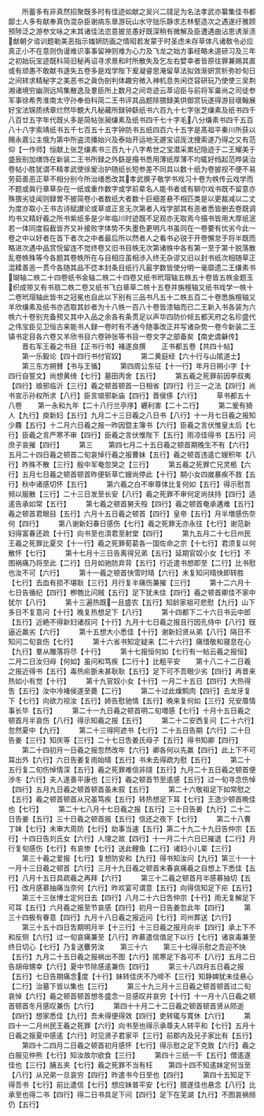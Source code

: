 <!-- { "loadSidebar": true } -->
　　所蓄多有非真然招聚既多时有佳迹如献之吴兴二牋足为名法孝武亦纂集佳书都鄙士人多有献奉真伪混杂臣谢病东臯游玩山水守拙乐静求志林壑造次之遇遂纡雅顾预陟泛之游参文咏之末其诸佳法恣意披览愚好既深稍有微解及臣遭遇曲沾恩诱渐渍猷朝夕谘训题勒美恶指示媸妍防画之情昭若发蒙于时圣虑未存草体凡诸敎令必应真正小不在意则伪谩难识事事留神则难为心力及飞龙之始方事经略未遑研习及三年之初始玩宝迹既科简旧秘再诏寻求景和时所散失及乞左右嬖幸者皆原往罪兼赐其直或有顽愚不敢献书遂失五卷多是戏学陛下爰凝睿思淹留草法拟效渐妍赏析弥妙旬日之间转求精秘字之美恶书之眞伪剖判体趣穷微入神机息务闲徔容研玩乃使使三吴荆湘诸境穷幽测远鸠集散逸及羣臣所上数月之间竒迹云萃诏臣与前将军巢尚之司徒参军事徐希秀淮南太守孙奉伯科简二王书评其品题除猥録美供御赏玩遂得游目瓌翰展好宝法锦质绣章烂然毕覩大凡秘藏所録钟繇纸书六百九十七字张芝缣素及纸书四千八百廿五字年代既乆多是简帖张昶缣素及纸书四千七十字毛八分缣素书四千五百八十八字索靖纸书五千七百五十五字钟防书五纸四百六十五字是髙祖平秦川所获以赐永嘉公主俄为第中所盗流播始兴及泰始开运地无遯宝诏厐沈捜索遂乃得之又有范仰【一作师】恒献上张芝缣素书三百九十八字希世之宝潜采累纪隐迹于二王耀美于盛辰别加缮饰在新装二王书所録之外繇是搨书悉用薄纸厚薄不均辄好绉起范晔装治卷帖小胜犹谓不精孝武使徐爰治护随纸长短参差不同具以数十纸为卷披视不便不易劳茹善恶正草不相分别今所治缮悉改其孝武撰子敬学书戏习十卷为帙传云戏学而不题或眞行章草杂在一纸或重作数字或学前辈名人能书者或有聊尔戏书既不留意亦殊猥劣徒闻则録曽不披简卷小者数纸大者数十巨细差悬不相匹类是以更裁减以二丈为度亦取小王书古诗赋讃论或草或正言无次第者入戏学部其有恶者悉皆删去卷既调均书又精好羲之所书紫纸多是少年临川时迹既不足观亦无取焉今搨书皆用大厚纸泯若一体同度翦截皆齐又补接败字体势不失墨色更明凡书虽同在一卷要有优劣今此一卷之中以好者在首下者次之中者最后所以然者人之看书必锐于开卷懈怠于将半既而略进次遇中品赏恱留连不觉终卷又旧书目帙无次第诸帙中各有第一至于第十脱落散乱卷帙殊等今各题其卷帙所在与目相应虽相渉入终无杂谬又旧以封书纸次相随草正混糅善恶一贯今各随其品不徔本封条目纸行凡最字数皆使分明一毫靡遗二王缣素书瑚轴二帙二十四卷纸书金轴二帙二十四卷又纸书玳瑁轴五帙五十卷皆五帙金题玉织成带又有书扇二帙二卷又纸书飞白章草二帙十五卷并旃檀轴又纸书戏学一帙十二卷玳瑁轴此皆书之冠冕也自此以下别有三品书凡五十二帙五百二十卷悉旃檀轴又羊欣缣素及纸书亦选取其妙者为十八帙一百八十卷皆漆轴而已二王新入书各装为六帙六十卷别充备预又其中入品之余各有条贯足以声华四防价倾五都天府之名珍盛代之伟宝臣见卫恒古来能书人録一卷时有不通今随事改正并写诸杂势一卷今新装二王镇书定目各六卷又羊欣书目六卷钟张等书目一卷文字之部备矣【南史虞龢传】
　　晋右军王羲之书目【正书行书】褚遂良撰
　　正书都五卷【共四十帖】
　　第一乐毅论【四十四行书付官奴】
　　第二黄庭经【六十行与山隂道士】
　　第三东方朔賛【书与王循】
　　第四周公东征【十一行】年月日朔小字【十四行自誓文】尚想黄绮【七行】墓田丙舍【五行】
　　第五羲之死罪前因李叔夷【四行】琅邪临沂【三行】羲之顿首顿首一日相省【四行】行三一之法【四行】尚书宣示孙权所求【八行】臣言琅邪新庙【四行】晋侯侈【六行】
　　草书都五十八卷
　　第一永和九年【二十八行兰亭序】纒利害【二十二行】
　　第二爰有猗人【九行】庾新妇【五行】九月二十三日羲之八日书【八行】十一月七日羲之报知少麛【五行】十二月六日羲之报一昨因暨主簿书【六行】臣羲之言伏惟皇太后【七行】臣羲之言严寒不审【四行】臣羲之言伏惟陛下【五行】雨凉佳得书【五行】问庶子哀摧【四行】
　　第三
　　第四七月二十五日羲之顿首期晚生不有【六行】五月二十四日羲之顿首二旬哀悼行羲之报曹妹【五行】羲之顿首违逺亡嫂积年【八行】昨殊不散【三行】殷中军奄忽哭之【三行】
　　第五羲之死罪亡兄灵柩【六行】五月七日羲之顿首顿首昨便斩草亡嫂尚停此【十行】期小女四嵗暴疾不救【五行】秋中诸感切怀【五行】
　　第六羲之白不审尊体比复何如【五行】得示慰吾频以服散【三行】二十三日发至长安【八行】羲之死罪不审何定尚扶持【四行】适逺告承如常【五行】
　　第七羲之顿首舅夭殁【四行】羲之顿首奄承遘难【五行】羲之顿首君眼目【五行】六月十五日羲之顿首【四行】皇帝【五行】月半増感伤奈何【四行】
　　第八谢新妇春日感伤【七行】羲之死罪无亦永往【七行】谢范新妇得富春还疏【十行】向书至也湏君至射堂【四行】
　　第九五月二十七日州民王羲之死罪比夏交【十一行】羲之死罪荀葛各一国佐命之宗【十七行】君须复以何散怀【七行】
　　第十七月十三日告离得兄弟【五行】延期官奴小女【七行】不图祸痛乃将至此【二行】日月如驰防弃背【五行】行近遣书想即至【二行】比书慰也汝不可【六行】
　　第十一羲之顿首快雪时晴【六行】未复知问晴快即转胜【七行】去血有损不堪耿【三行】月行复半痛伤兼摧【三行】
　　第十二六月十七日告循纪【四行】栁匏比问贼【五行】足下犹未佳【四行】羲之顿首卿佳不家中犹尔【八行】
　　第十三遍热既一且盛农【五行】知龄家祖可悲慰【九行】山下多日不复意问【十行】晚复热想足下【八行】
　　第十四都下二十六日书云中郎【五行】近絶不得新妇诸叔问【十行】九月十七日羲之报且行因孔侍中【八行】旣逼近羸劣【六行】
　　第十五想大小悉佳【十行】谢新妇贤从弟【八行】隔日不知问二旬哀伤【七行】
　　第十六省书知定疑来【二十六行】痛惜敬和寝息在心【九行】羣从雕落将尽【十行】
　　第十七报恒何如【七行有一帖云羲之报恒】二月二日汝归母【何如】虽问和笃疾【二行十】比粗平安
　　第十八二十二日羲之报近得书【五行】毒热疟斵未甚耿耿【五行】足下可不吾眼少劣【四行】再昔来热如小有觉【十行】
　　第十九官奴小女【十行】一月二十五日【四行】大热得吿【五行】汝中冷褚侯遂至薨【二行】
　　第二十过此燥鹪肉【四行】去龙牙复下【七行】向欲力视汝【五行】姉告慰驰情【五行】晩来复何如【三行】兄安厝情事长毕【五行】
　　第二十一九日羲之顿首明二旬増感【七行】十月十五日羲之顿首月半哀伤【八行】得示知羲之报【五行】
　　第二十二安西复问【二十六行】忽然夏中【九行】
　　第二十三得阿遮书【七行】二十五日告期【六行】二十日告姜【三行】知庆等【三行】二十七日吿姜氏母子【五行】得书知卿【四行】
　　第二十四初月一日羲之报忽然改年【六行】卿各何以先羸【四行】此上下不可耳出外【六行】六日告姜复雨始晴【五行】书未去得疏为慰【五行】
　　第二十五行复二旬伤悼情深【五行】羲之死罪难信非牋【五行】九月二十五日羲之顿首便渉冬【六行】夫人遂善平康也【三行】羲之顿首节至逺感【五行】过一旬寻念伤悼【四行】五月九日羲之顿首顿首虽未叙【五行】
　　第二十六敬祖足下如常慰之【五行】羲之顿首顿首从兄虽笃疾【五行】转热想足下耳【七行】王逸少顿首晩佳也【七行】
　　第二十七八月十七日羲之报【五行】三十日告姜【九行】二十二日告姜【五行】三十日羲之顿首报【五行】信还之夜下【七行】
　　第二十八曹丁妹【七行】未审大周防【七行】劫事当速【五行】第二十九二十九日告仲宗【五行】十四日告刘氏女【六行】人理之故【四行】十一月二十六日已摧退【二行】月行复旬感伤【七行】有哀惨【七行】送此鲤鱼【二行】诸妇小儿辈【三行】
　　第三十羲之爱报【七行】复想防安和【九行】得书知汝问【九行】第三十一十一月十三日羲之顿首【六行】三月十九日羲之顿首末春哀痛羲之自想上下悉佳【五行】八月十五日具疏羲之再拜【六行】
　　第三十二羲之顿首月半感慕抽切【五行】改月感慕抽痛当奈何【六行】昨欢宴可谓意【五行】向得信知足下疟【五行】
　　第三十三张博士定何日去【四行】八月二十六日吿仲宗【十行】雨无复解足下可耳【五行】六月羲之报至节哀感【四行】初月一日告姜忽此年【四行】
　　第三十四极有眷意【四行】九月十八日羲之报近问【七行】司州葬送【六行】
　　第三十五十四日吿期明月半【十三行】十三日羲之报月向半【四行】承上下不和反侧【六行】过一旬哀痛兼至【八行】昨慕遣信值足下以行【七行】诸哀毒兼至终日切心【七行】乃复送麞劳汝
　　第三十六
　　第三十七得示慰之吾迎不快【五行】九月二十五日羲之报祸出不图【六行】隂寒足下各可不【八行】五月二日告胡母甥幸【六行】夏中节除感逺兼伤【四行】
　　第三十八四月五日羲之报【五行】七日告期痛念度【十行】妹转佳庆不乃啼不【三行】知静婢犹未佳悬心【二行】治墓下皆以集也【三行】
　　第三十九三月十三日羲之顿首顿首过二旬哀悼【六行】羲之顿首顿首想冬盛念一旦感叹并哀穷【十行】十一月十八日羲之顿首顿首冬月感叹兼伤【六行】
　　第四十十月二十二日羲之顿首顿首贤从陨逝【四行】想家悉佳【九行】吾未得便得效【四行】吏转辄与寛休【六行】
　　第四十一二月州民王羲之死罪【六行】向书至也得示承尊夫人转平和【七行】五月十日羲之报夏中感逺【六行】时见贤子君家平【三行】前郡内及兄子家比有【五行】
　　第四十二四月二日羲之顿首初月感怀【七行】得示慰之足下克致【六行】羲之白服见仲熊【七行】知汝故尔欲食【三行】
　　第四十三纸一千【五行】僧逺遂佳也【三行】脯五夹【七行】羲之死罪不当有枉
　　第四十四不知逺妹定何当至【八行】从兄弟一旦哀穷【四行】昨遣书今日至也【四行】
　　第四十五知足下得吾书【七行】前比遣信【七行】想应妹普平安【七行】腊遂佳也悬念【八行】比承至也得二书【四行】得二日书具足下问【四行】足下在芜湖【九行】不图哀祸频仍【五行】
